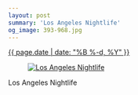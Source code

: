```yaml
---
layout: post
summary: 'Los Angeles Nightlife'
og_image: 393-968.jpg
---
```


<div class="post">
 <time>
  <a href="/393">
   {{ page.date | date: "%B %-d, %Y" }}
  </a>
 </time>
 <a href="/393">
  <figure data-taken="1/25/2015">
   <img alt="Los Angeles Nightlife" sizes="(min-width: 700px) 50vw, calc(100vw - 2rem)" src="{{ site.assets_url }}/393-484.jpg" srcset="{{ site.assets_url }}/393-968.jpg 968w, {{ site.assets_url }}/393-726.jpg 726w, {{ site.assets_url }}/393-484.jpg 484w, {{ site.assets_url }}/393-242.jpg 242w"/>
  </figure>
 </a>
 <span>
  Los Angeles Nightlife
 </span>
</div>
